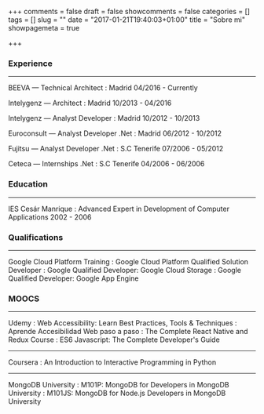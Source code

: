+++
comments = false
draft = false
showcomments = false
categories = []
tags = []
slug = ""
date = "2017-01-21T19:40:03+01:00"
title = "Sobre mi"
showpagemeta = true

+++

### Experience

---
BEEVA — Technical Architect
: Madrid 04/2016 - Currently

Intelygenz — Architect
: Madrid 10/2013 - 04/2016

Intelygenz — Analyst Developer
: Madrid 10/2012 - 10/2013

Euroconsult — Analyst Developer .Net
: Madrid 06/2012 - 10/2012

Fujitsu — Analyst Developer .Net
: S.C Tenerife 07/2006 - 05/2012

Ceteca — Internships .Net
: S.C Tenerife 04/2006 - 06/2006

### Education

---
IES Cesár Manrique
: Advanced Expert in Development of Computer Applications 2002 - 2006


### Qualifications

---
Google Cloud Platform Training
: Google Cloud Platform Qualified Solution Developer
: Google Qualified Developer: Google Cloud Storage
: Google Qualified Developer: Google App Engine

### MOOCS

---
Udemy
: Web Accessibility: Learn Best Practices, Tools & Techniques
: Aprende Accesibilidad Web paso a paso
: The Complete React Native and Redux Course
: ES6 Javascript​: The Complete Developer's Guide

---

Coursera
: An Introduction to Interactive Programming in Python

---

MongoDB University
: M101P: MongoDB for Developers in MongoDB University 
: M101JS: MongoDB for Node.js Developers in MongoDB University